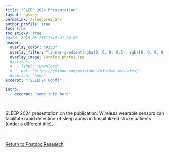```yaml
---
title: "SLEEP 2024 Presentation"
layout: splash
permalink: /sleepprez_24/
author_profile: true
toc: true
toc_sticky: true
#date: 2016-03-23T11:48:41-04:00
header:
  overlay_color: "#333"
  overlay_filter: "linear-gradient(rgba(0, 0, 0, 0.5), rgba(0, 0, 0, 0.5))"
  overlay_image: /sralab_photo3.jpg
  #actions:
  #  - label: "Download"
  #    url: "https://github.com/mmistakes/minimal-mistakes/"
  #caption: "none"
excerpt: "(SLEEP24 Conf)"

intro: 
  - excerpt: "some info here"   
   
---
```

SLEEP 2024 presentation on the publication: Wireless wearable sensors can facilitate rapid detection of sleep apnea in hospitalized stroke patients (under a different title).
<object data="{{ site.url }}{{ site.baseurl }}/_pages/research/files/SLEEP24_prez.pdf" width="1000" height="1000" type='application/pdf'></object>

<br><br>
[Return to Postdoc Research](/eee598rl_page/)
